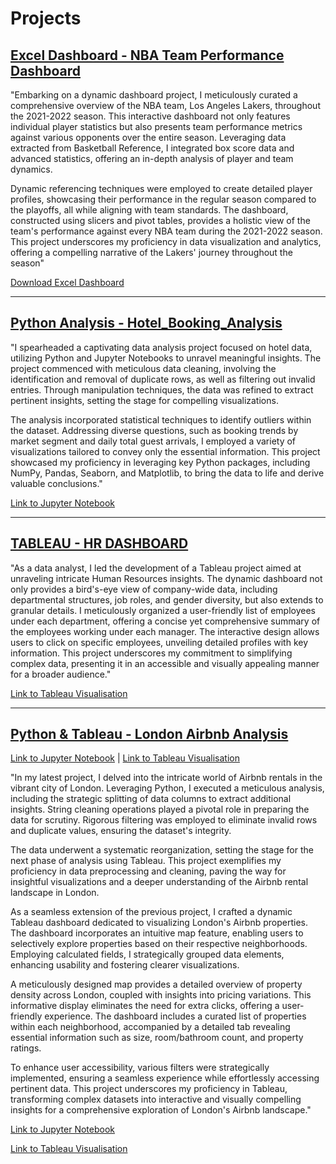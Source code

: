 # Projects

## [Excel Dashboard - NBA Team Performance Dashboard](https://github.com/Guru-Darshan/guru-darshan.github.io/raw/207d4680f86b054a3caeeb9dab730f911c4fceba/s4216964_Dashboard.xlsx)
"Embarking on a dynamic dashboard project, I meticulously curated a comprehensive overview of the NBA team, Los Angeles Lakers, throughout the 2021-2022 season. This interactive dashboard not only features individual player statistics but also presents team performance metrics against various opponents over the entire season. Leveraging data extracted from Basketball Reference, I integrated box score data and advanced statistics, offering an in-depth analysis of player and team dynamics.

Dynamic referencing techniques were employed to create detailed player profiles, showcasing their performance in the regular season compared to the playoffs, all while aligning with team standards. The dashboard, constructed using slicers and pivot tables, provides a holistic view of the team's performance against every NBA team during the 2021-2022 season. This project underscores my proficiency in data visualization and analytics, offering a compelling narrative of the Lakers' journey throughout the season"

[Download Excel Dashboard](https://github.com/Guru-Darshan/guru-darshan.github.io/raw/207d4680f86b054a3caeeb9dab730f911c4fceba/s4216964_Dashboard.xlsx)

---

## [Python Analysis - Hotel_Booking_Analysis](https://github.com/Guru-Darshan/guru-darshan.github.io/blob/main/HotelBooking_Analysis.ipynb)
"I spearheaded a captivating data analysis project focused on hotel data, utilizing Python and Jupyter Notebooks to unravel meaningful insights. The project commenced with meticulous data cleaning, involving the identification and removal of duplicate rows, as well as filtering out invalid entries. Through manipulation techniques, the data was refined to extract pertinent insights, setting the stage for compelling visualizations.

The analysis incorporated statistical techniques to identify outliers within the dataset. Addressing diverse questions, such as booking trends by market segment and daily total guest arrivals, I employed a variety of visualizations tailored to convey only the essential information. This project showcased my proficiency in leveraging key Python packages, including NumPy, Pandas, Seaborn, and Matplotlib, to bring the data to life and derive valuable conclusions."

[Link to Jupyter Notebook](https://github.com/Guru-Darshan/guru-darshan.github.io/blob/main/HotelBooking_Analysis.ipynb)

---
## [TABLEAU - HR DASHBOARD](https://public.tableau.com/views/HRDASHBOARD_17026762587930/HomeDashboard?:language=en-GB&:display_count=n&:origin=viz_share_link)
"As a data analyst, I led the development of a Tableau project aimed at unraveling intricate Human Resources insights. The dynamic dashboard not only provides a bird's-eye view of company-wide data, including departmental structures, job roles, and gender diversity, but also extends to granular details. I meticulously organized a user-friendly list of employees under each department, offering a concise yet comprehensive summary of the employees working under each manager. The interactive design allows users to click on specific employees, unveiling detailed profiles with key information. This project underscores my commitment to simplifying complex data, presenting it in an accessible and visually appealing manner for a broader audience."

[Link to Tableau Visualisation](https://public.tableau.com/views/HRDASHBOARD_17026762587930/HomeDashboard?:language=en-GB&:display_count=n&:origin=viz_share_link)

---

## [Python & Tableau - London Airbnb Analysis ](https://github.com/Guru-Darshan/guru-darshan.github.io/blob/main/London_airbnb.ipynb)


[Link to Jupyter Notebook](https://github.com/Guru-Darshan/guru-darshan.github.io/blob/main/London_airbnb.ipynb) | [Link to Tableau Visualisation](https://public.tableau.com/views/LondonAirbnb_17017120366450/Dashboard2?:language=en-GB&:display_count=n&:origin=viz_share_link)

"In my latest project, I delved into the intricate world of Airbnb rentals in the vibrant city of London. Leveraging Python, I executed a meticulous analysis, including the strategic splitting of data columns to extract additional insights. String cleaning operations played a pivotal role in preparing the data for scrutiny. Rigorous filtering was employed to eliminate invalid rows and duplicate values, ensuring the dataset's integrity.

The data underwent a systematic reorganization, setting the stage for the next phase of analysis using Tableau. This project exemplifies my proficiency in data preprocessing and cleaning, paving the way for insightful visualizations and a deeper understanding of the Airbnb rental landscape in London.

As a seamless extension of the previous project, I crafted a dynamic Tableau dashboard dedicated to visualizing London's Airbnb properties. The dashboard incorporates an intuitive map feature, enabling users to selectively explore properties based on their respective neighborhoods. Employing calculated fields, I strategically grouped data elements, enhancing usability and fostering clearer visualizations.

A meticulously designed map provides a detailed overview of property density across London, coupled with insights into pricing variations. This informative display eliminates the need for extra clicks, offering a user-friendly experience. The dashboard includes a curated list of properties within each neighborhood, accompanied by a detailed tab revealing essential information such as size, room/bathroom count, and property ratings.

To enhance user accessibility, various filters were strategically implemented, ensuring a seamless experience while effortlessly accessing pertinent data. This project underscores my proficiency in Tableau, transforming complex datasets into interactive and visually compelling insights for a comprehensive exploration of London's Airbnb landscape."

[Link to Jupyter Notebook](https://github.com/Guru-Darshan/guru-darshan.github.io/blob/main/London_airbnb.ipynb)

[Link to Tableau Visualisation](https://public.tableau.com/views/LondonAirbnb_17017120366450/Dashboard2?:language=en-GB&:display_count=n&:origin=viz_share_link)


